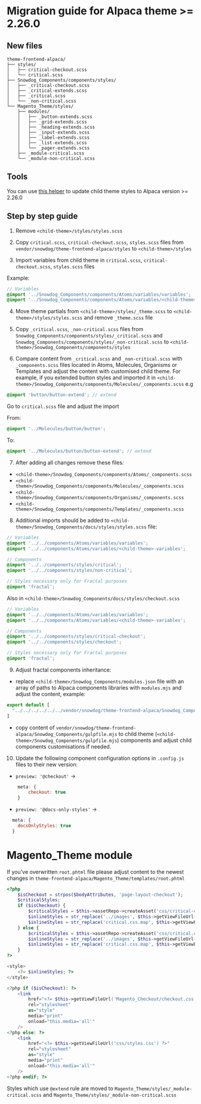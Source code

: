 # Migration guide for Alpaca theme >= 2.26.0

## New files
```
theme-frontend-alpaca/
├── styles/
│   ├── critical-checkout.scss
│   └── critical.scss
├── Snowdog_Components/components/styles/
│   ├── _critical-checkout.scss
│   ├── _critical-extends.scss
│   ├── _critical.scss
│   └── _non-critical.scss
└── Magento_Theme/styles/
    ├── modules/
    │   ├── _button-extends.scss
    │   ├── _grid-extends.scss
    │   ├── _heading-extends.scss
    │   ├── _input-extends.scss
    │   ├── _label-extends.scss
    │   ├── _list-extends.scss
    │   └── _pager-extends.scss
    ├── _module-critical.scss
    └── _module-non-critical.scss
```

## Tools
You can use [this helper](https://github.com/SnowdogApps/theme-alpaca-upgrade-helper) to update child theme styles to Alpaca version >= 2.26.0

## Step by step guide

1. Remove `<child-theme>/styles/styles.scss`

2. Copy `critical.scss`, `critical-checkout.scss`, `styles.scss` files from `vendor/snowdog/theme-frontend-alpaca/styles` to `<child-theme>/styles`

3. Import variables from child theme in `critical.scss`, `critical-checkout.scss`, `styles.scss` files

Example:

```scss
// Variables
@import '../Snowdog_Components/components/Atoms/variables/variables';
@import '../Snowdog_Components/components/Atoms/variables/<child-theme>';
```

4. Move theme partials from `<child-theme>/styles/_theme.scss` to `<child-theme>/styles/styles.scss` and remove `_theme.scss` file


5. Copy `_critical.scss`, `_non-critical.scss` files from `Snowdog_Components/components/styles/_critical.scss` and `Snowdog_Components/components/styles/_non-critical.scss` to `<child-theme>/Snowdog_Components/components/styles`

6. Compare content from `_critical.scss` and `_non-critical.scss` with `_components.scss` files located in Atoms, Molecules, Organisms or Templates and adjust the content with customised child theme. For example, if you extended button styles and imported it in `<child-theme>/Snowdog_Components/components/Molecules/_components.scss` e.g
```scss
@import 'button/button-extend'; // extend
```

Go to `critical.scss` file and adjust the import

From:
```scss
@import '../Molecules/button/button';
```
To:
```scss
@import '../Molecules/button/button-extend'; // extend
```

7. After adding all changes remove these files:
- `<child-theme>/Snowdog_Components/components/Atoms/_components.scss`
- `<child-theme>/Snowdog_Components/components/Molecules/_components.scss`
- `<child-theme>/Snowdog_Components/components/Organisms/_components.scss`
- `<child-theme>/Snowdog_Components/components/Templates/_components.scss`

8. Additional imports should be added to `<child-theme>/Snowdog_Components/docs/styles/styles.scss` file:

```scss
// Variables
@import '../../components/Atoms/variables/variables';
@import '../../components/Atoms/variables/<child-theme>-variables';

// Components
@import '../../components/styles/critical';
@import '../../components/styles/non-critical';

// Styles necessary only for Fractal purposes
@import 'fractal';
```

Also in `<child-theme>/Snowdog_Components/docs/styles/checkout.scss`

```scss
// Variables
@import '../../components/Atoms/variables/variables';
@import '../../components/Atoms/variables/<child-theme>-variables';

// Components
@import '../../components/styles/critical-checkout';
@import '../../components/styles/checkout';

// Styles necessary only for Fractal purposes
@import 'fractal';
```
9. Adjust fractal components inheritance:
* replace `<child-theme>/Snowdog_Components/modules.json` file with an array of paths to Alpaca components libraries with `modules.mjs` and adjust the content, example:
```mjs
export default [
  "../../../../../../vendor/snowdog/theme-frontend-alpaca/Snowdog_Components"
]
```
* copy content of `vendor/snowdog/theme-frontend-alpaca/Snowdog_Components/gulpfile.mjs` to child theme (`<child-theme>/Snowdog_Components/gulpfile.mjs`) components and adjust child components customisations if needed.

10. Update the following component configuration options in `.config.js` files to their new version:
* `preview: '@checkout'` ->
```js
    meta: {
        checkout: true
    }
```

* `preview: '@docs-only-styles'` ->
```js
  meta: {
    docsOnlyStyles: true
  }
```

# Magento_Theme module
If you've overwritten `root.phtml` file please adjust content to the newest changes in `theme-frontend-alpaca/Magento_Theme/templates/root.phtml`

```php
<?php
    $isCheckout = strpos($bodyAttributes, 'page-layout-checkout');
    $criticalStyles;
    if ($isCheckout) {
        $criticalStyles = $this->assetRepo->createAsset('css/critical-checkout.css')->getContent();
        $inlineStyles = str_replace('../images', $this->getViewFileUrl('images'), $criticalStyles);
        $inlineStyles = str_replace('critical.css.map', $this->getViewFileUrl('css/critical-checkout.css.map'), $inlineStyles);
    } else {
        $criticalStyles = $this->assetRepo->createAsset('css/critical.css')->getContent();
        $inlineStyles = str_replace('../images', $this->getViewFileUrl('images'), $criticalStyles);
        $inlineStyles = str_replace('critical.css.map', $this->getViewFileUrl('css/critical.css.map'), $inlineStyles);
    }
?>

<style>
    <?= $inlineStyles; ?>
</style>

<?php if ($isCheckout): ?>
    <link
        href="<?= $this->getViewFileUrl('Magento_Checkout/checkout.css') ?>"
        rel="stylesheet"
        as="style"
        media="print"
        onload="this.media='all'"
    />
<?php else: ?>
    <link
        href="<?= $this->getViewFileUrl('css/styles.css') ?>"
        rel="stylesheet"
        as="style"
        media="print"
        onload="this.media='all'"
    />
<?php endif; ?>
```

Styles which use `@extend` rule are moved to `Magento_Theme/styles/_module-critical.scss` and `Magento_Theme/styles/_module-non-critical.scss`
